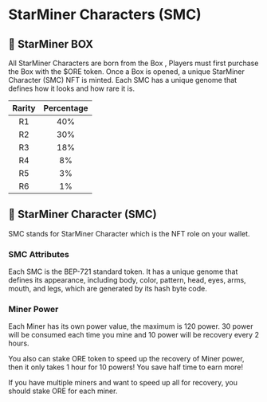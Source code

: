 # StarMiner Characters \(SMC\)

##  📌 StarMiner BOX

All StarMiner Characters are born from the Box , Players must first purchase the Box with the $ORE token. Once a Box is opened, a unique StarMiner Character \(SMC\) NFT is minted. Each SMC has a unique genome that defines how it looks and how rare it is.

|  Rarity | Percentage |
| :---: | :---: |
| R1 | 40% |
| R2 | 30% |
| R3 | 18% |
| R4 | 8% |
| R5 | 3% |
| R6 | 1% |

## 📌 StarMiner Character \(SMC\)

SMC stands for StarMiner Character which is the NFT role on your wallet.

### SMC Attributes

Each SMC is the BEP-721 standard token. It has a unique genome that defines its appearance, including body, color, pattern, head, eyes, arms, mouth, and legs, which are generated by its hash byte code.

### Miner Power

Each Miner has its own power value, the maximum is 120 power. 30 power will be consumed each time you mine and 10 power will be recovery every 2 hours.

You also can stake ORE token to speed up the recovery of Miner power, then it only takes 1 hour for 10 powers! You save half time to earn more!

If you have multiple miners and want to speed up all for recovery, you should stake ORE for each miner.





